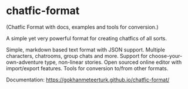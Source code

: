 # chatfic-format
(Chatfic Format with docs, examples and tools for conversion.)

A simple yet very powerful format for creating chatfics of all sorts.

Simple, markdown based text format with JSON support.
Multiple characters, chatrooms, group chats and more.
Support for choose-your-own-adventure type, non-linear stories.
Open sourced online editor with import/export features.
Tools for conversion to/from other formats.

Documentation: https://gokhanmeteerturk.github.io/chatfic-format/
